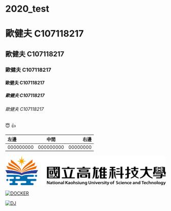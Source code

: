# 2020_test

# 歐健夫 C107118217
## 歐健夫 C107118217
### 歐健夫 C107118217
#### 歐健夫 C107118217
##### 歐健夫 C107118217
###### 歐健夫 C107118217

:innocent:
:+1:

|左邊|中間|右邊|
|:-------|:-------:|-------:|
|000000000|000000000|00000000|

![NKUST](nksut.png "高科大")

[![DOCKER](https://img.youtube.com/vi/sSm2dRarhPo/0.jpg)](https://www.youtube.com/watch?v=sSm2dRarhPo "DOCKER")

[![DJ](https://img.youtube.com/vi/KrFCTcms27k/0.jpg)](https://www.youtube.com/watch?v=KrFCTcms27k "DJ")
